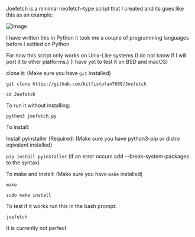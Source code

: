 Joefetch is a minimal neofetch-type script that I created and its goes like this as an example:

![image](https://github.com/user-attachments/assets/b87f266f-a675-4c6d-b494-fe70ed5ee231)


I have written this in Python it took me a couple of programming languages before I settled on Python

For now this script only works on Unix-Like systems (I do not know if I will port it to other platforms.) (I have yet to test it on BSD and macOS)

clone it:
(Make sure you have `git` installed)

`git clone https://github.com/kitfistofan7600/Joefetch`

`cd Joefetch`

To run it without installing:

`python3 joefetch.py`

To install:

Install pyinstaller (Required) (Make sure you have python3-pip or distro eqivalent installed)

`pip install pyinstaller` (if an error occurs add --break-system-packages to the syntax)

To make and install:
(Make sure you have `make` installed)

`make`

`sudo make install`

To test if it works run this in the bash prompt:

`joefetch`

It is currently not perfect










